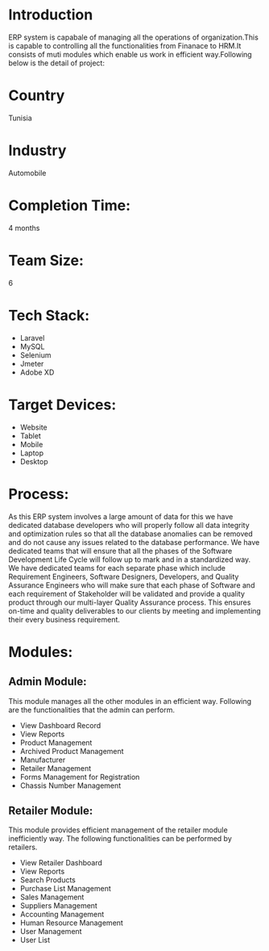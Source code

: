 <!-- <p align="center"><img src="https://res.cloudinary.com/dtfbvvkyp/image/upload/v1566331377/laravel-logolockup-cmyk-red.svg" width="400"></p>

<p align="center">
<a href="https://travis-ci.org/laravel/framework"><img src="https://travis-ci.org/laravel/framework.svg" alt="Build Status"></a>
<a href="https://packagist.org/packages/laravel/framework"><img src="https://poser.pugx.org/laravel/framework/d/total.svg" alt="Total Downloads"></a>
<a href="https://packagist.org/packages/laravel/framework"><img src="https://poser.pugx.org/laravel/framework/v/stable.svg" alt="Latest Stable Version"></a>
<a href="https://packagist.org/packages/laravel/framework"><img src="https://poser.pugx.org/laravel/framework/license.svg" alt="License"></a>
</p> -->

# Introduction

ERP system is capabale of managing all the operations of organization.This is capable to controlling all the functionalities from Finanace to HRM.It consists of muti modules which enable us work in efficient way.Following below is the detail of project:

# Country

Tunisia

# Industry

Automobile

# Completion Time:

4 months

# Team Size:

6

# Tech Stack:

- Laravel
- MySQL
- Selenium
- Jmeter
- Adobe XD

# Target Devices:

- Website
- Tablet
- Mobile
- Laptop
- Desktop

# Process:

As this ERP system involves a large amount of data for this we have dedicated database developers who will properly follow all data integrity and optimization rules so that all the database anomalies can be removed and do not cause any issues related to the database performance. 
We have dedicated teams that will ensure that all the phases of the Software Development Life Cycle will follow up to mark and in a standardized way.
We have dedicated teams for each separate phase which include Requirement Engineers, Software Designers, Developers, and Quality Assurance Engineers who will make sure that each phase of Software and each requirement of Stakeholder will be validated and provide a quality product through our multi-layer Quality Assurance process.
This ensures on-time and quality deliverables to our clients by meeting and implementing their every business requirement.

# Modules:

## Admin Module:
This module manages all the other modules in an efficient way. Following are the functionalities that the admin can perform.
- View Dashboard Record
- View Reports
- Product Management
- Archived Product Management
- Manufacturer
- Retailer Management
- Forms Management for Registration
- Chassis Number Management

## Retailer Module:

This module provides efficient management of the retailer module inefficiently way. The following functionalities can be performed by retailers.
- View Retailer Dashboard
- View Reports
- Search Products
- Purchase List Management
- Sales Management
- Suppliers Management
- Accounting Management
- Human Resource Management
- User Management
- User List

